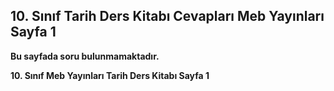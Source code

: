 ## 10. Sınıf Tarih Ders Kitabı Cevapları Meb Yayınları Sayfa 1

**Bu sayfada soru bulunmamaktadır.**

**10. Sınıf Meb Yayınları Tarih Ders Kitabı Sayfa 1**